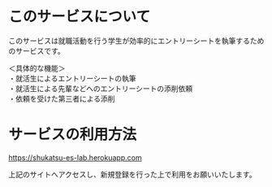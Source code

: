 # このサービスについて

このサービスは就職活動を行う学生が効率的にエントリーシートを執筆するためのサービスです。

＜具体的な機能＞<br>
・就活生によるエントリーシートの執筆<br>
・就活生による先輩などへのエントリーシートの添削依頼<br>
・依頼を受けた第三者による添削<br>

# サービスの利用方法

https://shukatsu-es-lab.herokuapp.com

上記のサイトへアクセスし、新規登録を行った上で利用をお願いいたします。
